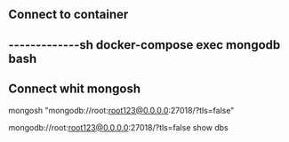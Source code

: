 ## Connect to container
-------------sh
docker-compose exec mongodb bash
-------------

## Connect whit mongosh

mongosh "mongodb://root:root123@0.0.0.0:27018/?tls=false"

mongodb://root:root123@0.0.0.0:27018/?tls=false
show dbs


